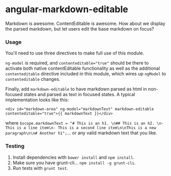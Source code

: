 angular-markdown-editable
=========================

Markdown is awesome. ContentEditable is awesome. How about we display the parsed markdown, but let users edit the base markdown on focus?

### Usage

You'll need to use three directives to make full use of this module.

```ng-model``` is required, and ```contenteditable="true"``` should be there to activate both native contentEditable functionality as well as the additional ```contenteditable``` directive included in this module, which wires up ```ngModel``` to ```contenteditable``` changes.

Finally, add ```markdown-editable``` to have markdown parsed as html in non-focused states and parsed as text in focused states. A typical implementation looks like this:

```
<div id="markdown-area" ng-model="markdownText" markdown-editable contenteditable="true">{{ markdownText }}</div>
```

where ```$scope.markdownText = "# This is an h1. \n## This is an h2. \n- This is a line item\n- This is a second line item\n\nThis is a new paragraph\n\n# Another h1";```... or any valid markdown text that you like.

### Testing

1. Install dependencies with ```bower install``` and ```npm install```.
2. Make sure you have grunt-cli... ```npm install -g grunt-cli```.
3. Run tests with ```grunt test```.
